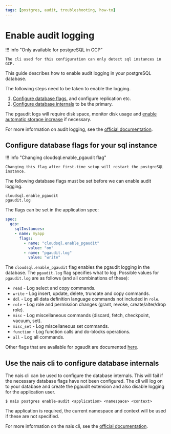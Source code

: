 ```yaml
---
tags: [postgres, audit, troubleshooting, how-to]
---
```


# Enable audit logging

!!! info "Only available for postgreSQL in GCP"

    The cli used for this configuration can only detect sql instances in GCP.


This guide describes how to enable audit logging in your postgreSQL database.

The following steps need to be taken to enable the logging.

1. [Configure database flags](#configure-database-flags-for-your-sql-instance), and configure replication etc.
2. [Configure database internals](#use-the-nais-cli-to-configure-database-internals) to be the primary.

The pgaudit logs will require disk space, monitor disk usage and [enable automatic storage increase](https://doc.nais.io/workloads/application/reference/application-spec/#gcpsqlinstancesdiskautoresize) if necessary.

For more information on audit logging, see the [official documentation](https://cloud.google.com/sql/docs/postgres/pg-audit).

## Configure database flags for your sql instance

!!! info "Changing cloudsql.enable_pgaudit flag"

    Changing this flag after first-time setup will restart the postgreSQL instance.

The following database flags must be set before we can enable audit logging. 
```text
cloudsql.enable_pgaudit
pgaudit.log
```

The flags can be set in the application spec:
```yaml
spec:
  gcp:
    sqlInstances:
    - name: myapp
      flags:
        - name: "cloudsql.enable_pgaudit"
          value: "on"
        - name: "pgaudit.log"
          value: "write"
```

The `cloudsql.enable_pgaudit` flag enables the pgaudit logging in the database. The `pgaudit.log` flag specifies what to log. 
Possible values for `pgaudit.log` are as follows (and all combinations of these):
- `read` - Log select and copy commands.
- `write` - Log insert, update, delete, truncate and copy commands.
- `ddl` - Log all data definition language commands not included in `role`.
- `role` - Log role and permission changes (grant, revoke, create/alter/drop role).
- `misc` - Log miscellaneous commands (discard, fetch, checkpoint, vacuum, set).
- `misc_set` - Log miscellaneous set commands.
- `function` - Log function calls and do-blocks operations.
- `all` - Log all commands.

Other flags that are available for pgaudit are documented [here](https://github.com/pgaudit/pgaudit/blob/main/README.md#settings).

## Use the nais cli to configure database internals

The nais cli can be used to configure the database internals. This will fail if the necessary database flags have not been configured.
The cli will log on to your database and create the pgaudit extension and also disable logging for the application user.

```shell
$ nais postgres enable-audit <application> <namespace> <context>
```
The application is required, the current namespace and context will be used if these are not specified.

For more information on the nais cli, see the [official documentation](https://doc.nais.io/cli).
